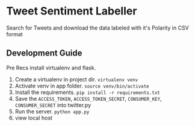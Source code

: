 # Tweet Sentiment Labeller

Search for Tweets and download the data labeled with it's Polarity in CSV format


## Development Guide
Pre Recs install virtualenv and flask.
1. Create a virtualenv in project dir. `virtualenv venv`
2. Activate venv in app folder. `source venv/bin/activate`
3. Install the requirements. `pip install -r requirements.txt`
4. Save the `ACCESS_TOKEN`, `ACCESS_TOKEN_SECRET`, `CONSUMER_KEY`, `CONSUMER_SECRET` into twitter.py
5. Run the server. `python app.py`
6. view local host

